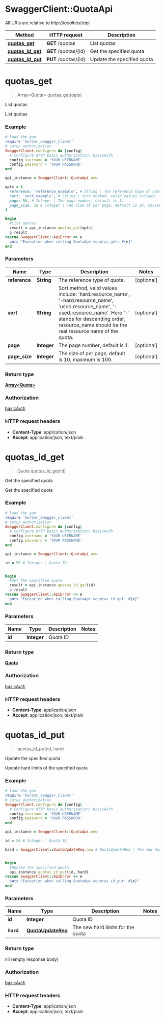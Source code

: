 # SwaggerClient::QuotaApi

All URIs are relative to *http://localhost/api*

Method | HTTP request | Description
------------- | ------------- | -------------
[**quotas_get**](QuotaApi.md#quotas_get) | **GET** /quotas | List quotas
[**quotas_id_get**](QuotaApi.md#quotas_id_get) | **GET** /quotas/{id} | Get the specified quota
[**quotas_id_put**](QuotaApi.md#quotas_id_put) | **PUT** /quotas/{id} | Update the specified quota


# **quotas_get**
> Array&lt;Quota&gt; quotas_get(opts)

List quotas

List quotas

### Example
```ruby
# load the gem
require 'harbor_swagger_client'
# setup authorization
SwaggerClient.configure do |config|
  # Configure HTTP basic authorization: basicAuth
  config.username = 'YOUR USERNAME'
  config.password = 'YOUR PASSWORD'
end

api_instance = SwaggerClient::QuotaApi.new

opts = { 
  reference: 'reference_example', # String | The reference type of quota.
  sort: 'sort_example', # String | Sort method, valid values include: 'hard.resource_name', '-hard.resource_name', 'used.resource_name', '-used.resource_name'. Here '-' stands for descending order, resource_name should be the real resource name of the quota. 
  page: 56, # Integer | The page number, default is 1.
  page_size: 56 # Integer | The size of per page, default is 10, maximum is 100.
}

begin
  #List quotas
  result = api_instance.quotas_get(opts)
  p result
rescue SwaggerClient::ApiError => e
  puts "Exception when calling QuotaApi->quotas_get: #{e}"
end
```

### Parameters

Name | Type | Description  | Notes
------------- | ------------- | ------------- | -------------
 **reference** | **String**| The reference type of quota. | [optional] 
 **sort** | **String**| Sort method, valid values include: &#39;hard.resource_name&#39;, &#39;-hard.resource_name&#39;, &#39;used.resource_name&#39;, &#39;-used.resource_name&#39;. Here &#39;-&#39; stands for descending order, resource_name should be the real resource name of the quota.  | [optional] 
 **page** | **Integer**| The page number, default is 1. | [optional] 
 **page_size** | **Integer**| The size of per page, default is 10, maximum is 100. | [optional] 

### Return type

[**Array&lt;Quota&gt;**](Quota.md)

### Authorization

[basicAuth](../README.md#basicAuth)

### HTTP request headers

 - **Content-Type**: application/json
 - **Accept**: application/json, text/plain



# **quotas_id_get**
> Quota quotas_id_get(id)

Get the specified quota

Get the specified quota

### Example
```ruby
# load the gem
require 'harbor_swagger_client'
# setup authorization
SwaggerClient.configure do |config|
  # Configure HTTP basic authorization: basicAuth
  config.username = 'YOUR USERNAME'
  config.password = 'YOUR PASSWORD'
end

api_instance = SwaggerClient::QuotaApi.new

id = 56 # Integer | Quota ID


begin
  #Get the specified quota
  result = api_instance.quotas_id_get(id)
  p result
rescue SwaggerClient::ApiError => e
  puts "Exception when calling QuotaApi->quotas_id_get: #{e}"
end
```

### Parameters

Name | Type | Description  | Notes
------------- | ------------- | ------------- | -------------
 **id** | **Integer**| Quota ID | 

### Return type

[**Quota**](Quota.md)

### Authorization

[basicAuth](../README.md#basicAuth)

### HTTP request headers

 - **Content-Type**: application/json
 - **Accept**: application/json, text/plain



# **quotas_id_put**
> quotas_id_put(id, hard)

Update the specified quota

Update hard limits of the specified quota

### Example
```ruby
# load the gem
require 'harbor_swagger_client'
# setup authorization
SwaggerClient.configure do |config|
  # Configure HTTP basic authorization: basicAuth
  config.username = 'YOUR USERNAME'
  config.password = 'YOUR PASSWORD'
end

api_instance = SwaggerClient::QuotaApi.new

id = 56 # Integer | Quota ID

hard = SwaggerClient::QuotaUpdateReq.new # QuotaUpdateReq | The new hard limits for the quota


begin
  #Update the specified quota
  api_instance.quotas_id_put(id, hard)
rescue SwaggerClient::ApiError => e
  puts "Exception when calling QuotaApi->quotas_id_put: #{e}"
end
```

### Parameters

Name | Type | Description  | Notes
------------- | ------------- | ------------- | -------------
 **id** | **Integer**| Quota ID | 
 **hard** | [**QuotaUpdateReq**](QuotaUpdateReq.md)| The new hard limits for the quota | 

### Return type

nil (empty response body)

### Authorization

[basicAuth](../README.md#basicAuth)

### HTTP request headers

 - **Content-Type**: application/json
 - **Accept**: application/json, text/plain




